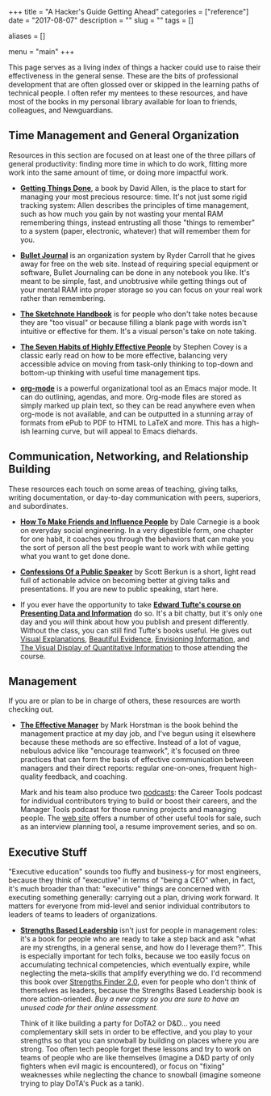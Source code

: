 +++
title = "A Hacker's Guide Getting Ahead"
categories = ["reference"]
date = "2017-08-07"
description = ""
slug = ""
tags = []

aliases = []

menu = "main"
+++

This page serves as a living index of things a hacker could use to raise their effectiveness in the general sense.  These are the bits of professional development that are often glossed over or skipped in the learning paths of technical people.  I often refer my mentees to these resources, and have most of the books in my personal library available for loan to friends, colleagues, and Newguardians.

## Time Management and General Organization

Resources in this section are focused on at least one of the three pillars of general productivity: finding more time in which to do work, fitting more work into the same amount of time, or doing more impactful work.

- **[Getting Things Done](http://amzn.to/2vxtjlj)**, a book by David Allen, is the place to start for managing your most precious resource: time.  It's not just some rigid tracking system: Allen describes the principles of time management, such as how much you gain by not wasting your mental RAM remembering things, instead entrusting all those "things to remember" to a system (paper, electronic, whatever) that will remember them for you.

- **[Bullet Journal](https://bulletjournal.com)** is an organization system by Ryder Carroll that he gives away for free on the web site.  Instead of requiring special equipment or software, Bullet Journaling can be done in any notebook you like.  It's meant to be simple, fast, and unobtrusive while getting things out of your mental RAM into proper storage so you can focus on your real work rather than remembering.

- **[The Sketchnote Handbook](http://amzn.to/2fma9bv)** is for people who don't take notes because they are "too visual" or because filling a blank page with words isn't intuitive or effective for them.  It's a visual person's take on note taking.

- **[The Seven Habits of Highly Effective People](http://amzn.to/2vx8kPK)** by Stephen Covey is a classic early read on how to be more effective, balancing very accessible advice on moving from task-only thinking to top-down and bottom-up thinking with useful time management tips.

- **[org-mode](http://orgmode.org)** is a powerful organizational tool as an Emacs major mode.  It can do outlining, agendas, and more.  Org-mode files are stored as simply marked up plain text, so they can be read anywhere even when org-mode is not available, and can be outputted in a stunning array of formats from ePub to PDF to HTML to LaTeX and more.  This has a high-ish learning curve, but will appeal to Emacs diehards.

## Communication, Networking, and Relationship Building
These resources each touch on some areas of teaching, giving talks, writing documentation, or day-to-day communication with peers, superiors, and subordinates.

- **[How To Make Friends and Influence People](http://amzn.to/2hDAgMa)** by Dale Carnegie is a book on everyday social engineering.  In a very digestible form, one chapter for one habit, it coaches you through the behaviors that can make you the sort of person all the best people want to work with while getting what you want to get done done.

- **[Confessions Of a Public Speaker](http://amzn.to/2fmRLPM)** by Scott Berkun is a short, light read full of actionable advice on becoming better at giving talks and presentations.  If you are new to public speaking, start here.

- If you ever have the opportunity to take **[Edward Tufte's course on Presenting Data and Information](https://www.edwardtufte.com/tufte/courses)** do so.  It's a bit chatty, but it's only one day and you *will* think about how you publish and present differently.  Without the class, you can still find Tufte's books useful.  He gives out [Visual Explanations](http://amzn.to/2wmub9T), [Beautiful Evidence](http://amzn.to/2hBHznk), [Envisioning Information](http://amzn.to/2flXYvm), and [The Visual Display of Quantitative Information](http://amzn.to/2vc1iyG) to those attending the course.

## Management
If you are or plan to be in charge of others, these resources are worth checking out.

- **[The Effective Manager](http://amzn.to/2uz3hd2)** by Mark Horstman is the book behind the management practice at my day job, and I've begun using it elsewhere because these methods are so effective.  Instead of a lot of vague, nebulous advice like "encourage teamwork", it's focused on three practices that can form the basis of effective communication between managers and their direct reports: regular one-on-ones, frequent high-quality feedback, and coaching.

  Mark and his team also produce two [podcasts](https://www.manager-tools.com/podcasts): the Career Tools podcast for individual contributors trying to build or boost their careers, and the Manager Tools podcast for those running projects and managing people.  The [web site](https://www.manager-tools.com) offers a number of other useful tools for sale, such as an interview planning tool, a resume improvement series, and so on.

## Executive Stuff
"Executive education" sounds too fluffy and business-y for most engineers, because they think of "executive" in terms of "being a CEO" when, in fact, it's much broader than that: "executive" things are concerned with executing something generally: carrying out a plan, driving work forward.  It matters for everyone from mid-level and senior individual contributors to leaders of teams to leaders of organizations.

- **[Strengths Based Leadership](http://amzn.to/2vxtrS3)** isn't just for people in management roles: it's a book for people who are ready to take a step back and ask "what are my strengths, in a general sense, and how do I leverage them?".  This is especially important for tech folks, because we too easily focus on accumulating technical competencies, which eventually expire, while neglecting the meta-skills that amplify everything we do.  I'd recommend this book over [Strengths Finder 2.0](http://amzn.to/2vHX3MS), even for people who don't think of themselves as leaders, because the Strengths Based Leadership book is more action-oriented.  *Buy a new copy so you are sure to have an unused code for their online assessment.*

    Think of it like building a party for DoTA2 or D&D... you need complementary skill sets in order to be effective, and you play to your strengths so that you can snowball by building on places where you are strong.  Too often tech people forget these lessons and try to work on teams of people who are like themselves (imagine a D&D party of only fighters when evil magic is encountered), or focus on "fixing" weaknesses while neglecting the chance to snowball (imagine someone trying to play DoTA's Puck as a tank).

